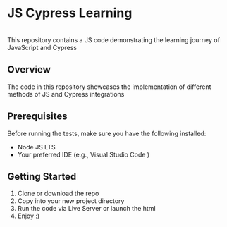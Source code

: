 # JS Cypress Learning
\
This repository contains a JS code demonstrating the learning journey of JavaScript and Cypress

## Overview
The code in this repository showcases the implementation of different methods of JS and Cypress integrations

## Prerequisites
Before running the tests, make sure you have the following installed:
- Node JS LTS
- Your preferred IDE (e.g., Visual Studio Code )
  

## Getting Started
1. Clone or download the repo
2. Copy into your new project directory 
3. Run the code via Live Server or launch the html 
4. Enjoy :)
